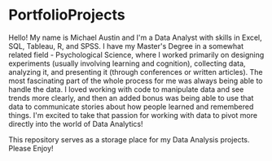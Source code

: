 # PortfolioProjects

Hello! My name is Michael Austin and I'm a Data Analyst with skills in Excel, SQL, Tableau, R, and SPSS. I have my Master's Degree in a somewhat related field - Psychological Science, where I worked primarily on designing experiments (usually involving learning and cognition), collecting data, analyzing it, and presenting it (through conferences or written articles). The most fascinating part of the whole process for me was always being able to handle the data. I loved working with code to manipulate data and see trends more clearly, and then an added bonus was being able to use that data to communicate stories about how people learned and remembered things. I'm excited to take that passion for working with data to pivot more directly into the world of Data Analytics!

This repository serves as a storage place for my Data Analysis projects. Please Enjoy!

~~~ More to come ~~~

